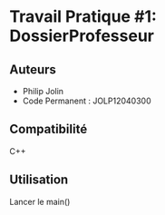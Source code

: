 # Travail Pratique #1: DossierProfesseur
## Auteurs
- Philip Jolin 
- Code Permanent : JOLP12040300
## Compatibilité
C++ 
## Utilisation
Lancer le main()
